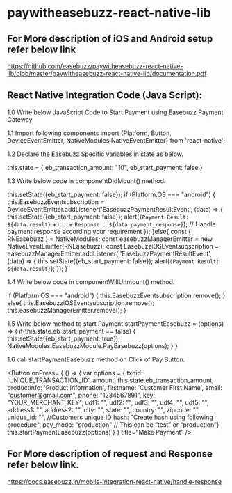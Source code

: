 # paywitheasebuzz-react-native-lib

## For More description of iOS and Android setup refer below link

https://github.com/easebuzz/paywitheasebuzz-react-native-lib/blob/master/paywitheasebuzz-react-native-lib/documentation.pdf


## React Native Integration Code (Java Script):

1.0 Write below JavaScript Code to Start Payment using Easebuzz Payment Gateway

1.1 Import following components import {Platform, Button, DeviceEventEmitter, NativeModules,NativeEventEmitter} from 'react-native';

1.2 Declare the Easebuzz Specific variables in state as below.

this.state = { eb_transaction_amount: "10", eb_start_payment: false }

1.3 Write below code in componentDidMount() method.

this.setState({eb_start_payment: false}); 
if (Platform.OS === "android") { 
    this.EasebuzzEventsubscription = DeviceEventEmitter.addListener('EasebuzzPaymentResultEvent', (data) => {        this.setState({eb_start_payment: false}); 
   alert(`(Payment Result: ${data.result}` +`):::`+ `Response : ${data.payment_response}`);
   // Handle payment response according your requirement });
}else{
    const { RNEasebuzz } = NativeModules;
   const easebuzzManagerEmitter = new NativeEventEmitter(RNEasebuzz); 
   const EasebuzziOSEventsubscription = easebuzzManagerEmitter.addListener( 'EasebuzzPaymentResultEvent', (data) => {
   this.setState({eb_start_payment: false});
   alert(`(Payment Result: ${data.result}`);
});
} 

1.4 Write below code in componentWillUnmount() method.

if (Platform.OS === "android") { 
   this.EasebuzzEventsubscription.remove(); 
   } 
else{ 
      this.EasebuzziOSEventsubscription.remove();
      this.easebuzzManagerEmitter.remove(); 
 }

1.5 Write below method to start Payment 
startPaymentEasebuzz = (options) => { 
if(this.state.eb_start_payment == false) {
    this.setState({eb_start_payment: true}); 
    NativeModules.EasebuzzModule.PayEasebuzz(options); 
  }
}

1.6 call startPaymentEasebuzz method on Click of Pay Button.

<Button onPress= { () => { var options = { txnid: 'UNIQUE_TRANSACTION_ID', amount: this.state.eb_transaction_amount, productinfo: 'Product Information', firstname: 'Customer First Name', email: "customer@gmail.com", phone: "1234567891", key: "YOUR_MERCHANT_KEY", udf1: "", udf2: "", udf3: "", udf4: "", udf5: "", address1: "", address2: "", city: "", state: "", country: "", zipcode: "", unique_id: "", //Customers unique ID hash: "Create hash using following procedure", pay_mode: "production" // This can be “test” or “production”} this.startPaymentEasebuzz(options)
  }
} title="Make Payment” />

## For More description of request and Response refer below link.

https://docs.easebuzz.in/mobile-integration-react-native/handle-response
